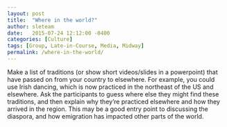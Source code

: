 ```yaml
---
layout: post
title:  "Where in the world?"
author: sleteam
date:   2015-07-24 12:12:00 -0400
categories: [Culture]
tags: [Group, Late-in-Course, Media, Midway]
permalink: /where-in-the-world/
---
```

Make a list of traditions (or show short videos/slides in a powerpoint) that have passed on from your country to elsewhere. For example, you could use Irish dancing, which is now practiced in the northeast of the US and elsewhere. Ask the participants to guess where else they might find these traditions, and then explain why they’re practiced elsewhere and how they arrived in the region. This may be a good entry point to discussing the diaspora, and how emigration has impacted other parts of the world.
